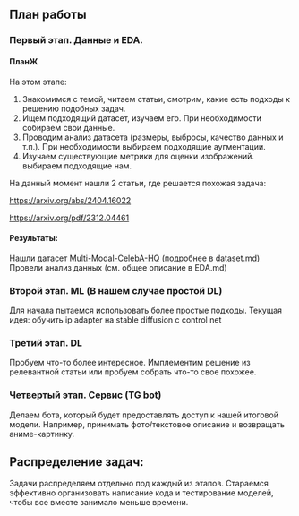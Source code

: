 ## План работы
### Первый этап. Данные и EDA.

#### ПланЖ
На этом этапе:
1. Знакомимся с темой, читаем статьи, смотрим, какие есть подходы к решению подобных задач. 
2. Ищем подходящий датасет, изучаем его. При необходимости собираем свои данные.
3. Проводим анализ датасета (размеры, выбросы, качество данных и т.п.). При необходимости выбираем подходящие аугментации.
4. Изучаем существующие метрики для оценки изображений. выбираем подходящие нам.

На данный момент нашли 2 статьи, где решается похожая задача:

https://arxiv.org/abs/2404.16022

https://arxiv.org/pdf/2312.04461

#### Результаты:

Нашли датасет [Multi-Modal-CelebA-HQ](https://github.com/IIGROUP/MM-CelebA-HQ-Dataset) (подробнее в dataset.md)
Провели анализ данных (см. общее описание в EDA.md)

### Второй этап. ML (В нашем случае простой DL)

Для начала пытаемся использовать более простые подходы. Текущая идея: обучить ip adapter на stable diffusion с control net

### Третий этап. DL

Пробуем что-то более интересное. Имплементим решение из релевантной статьи или пробуем собрать что-то свое похожее.

### Четвертый этап. Сервис (TG bot)

Делаем бота, который будет предоставлять доступ к нашей итоговой модели. Например, принимать фото/текстовое описание и возвращать аниме-картинку.

## Распределение задач:

Задачи распределяем отдельно под каждый из этапов. Стараемся эффективно организовать написание кода и тестирование моделей, чтобы все вместе занимало меньше времени.
